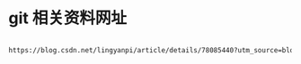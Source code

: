 # git 相关资料网址

```bash

https://blog.csdn.net/lingyanpi/article/details/78085440?utm_source=blogxgwz2
```
